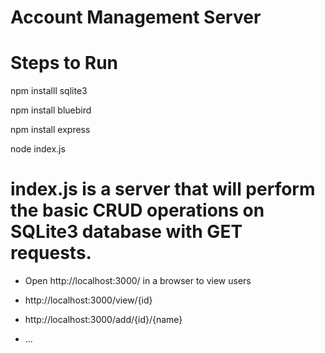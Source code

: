# Account Management Server


# Steps to Run 

npm installl sqlite3

npm install bluebird

npm install express

node index.js


# index.js is a server that will perform the basic CRUD operations on SQLite3 database with GET requests.

- Open http://localhost:3000/ in a browser to view users

- http://localhost:3000/view/{id}

- http://localhost:3000/add/{id}/{name}

- ...

